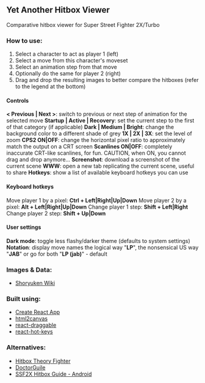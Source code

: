 ## Yet Another Hitbox Viewer

Comparative hitbox viewer for Super Street Fighter 2X/Turbo

### How to use:

1. Select a character to act as player 1 (left)
2. Select a move from this character's moveset
3. Select an animation step from that move
4. Optionally do the same for player 2 (right)
5. Drag and drop the resulting images to better compare the hitboxes (refer to the legend at the bottom)

#### Controls

**< Previous | Next >**: switch to previous or next step of animation for the selected move
**Startup | Active | Recovery**: set the current step to the first of that category (if applicable)
**Dark | Medium | Bright**: change the background color to a different shade of grey
**1X | 2X | 3X**: set the level of zoom
**CPS2 ON|OFF**: change the horizontal pixel ratio to approximately match the output on a CRT screen
**Scanlines ON|OFF**: completely inaccurate CRT-like scanlines, for fun. CAUTION, when ON, you cannot drag and drop anymore...
**Screenshot**: download a screenshot of the current scene
**WWW**: open a new tab replicating the current scene, useful to share
**Hotkeys**: show a list of available keyboard hotkeys you can use

#### Keyboard hotkeys

Move player 1 by a pixel: **Ctrl + Left|Right|Up|Down**
Move player 2 by a pixel: **Alt + Left|Right|Up|Down**
Change player 1 step: **Shift + Left|Right**
Change player 2 step: **Shift + Up|Down**

#### User settings

**Dark mode**: toggle less flashy/darker theme (defaults to system settings)
**Notation**: display move names the logical way "**LP**", the nonsensical US way "**JAB**" or go for both "**LP (jab)**" - default

### Images & Data:

- [Shoryuken Wiki](https://srk.shib.live/w/Super_Street_Fighter_2_Turbo)

### Built using:

- [Create React App](https://create-react-app.dev/)
- [html2canvas](https://html2canvas.hertzen.com/)
- [react-draggable](https://github.com/react-grid-layout/react-draggable)
- [react-hot-keys](https://github.com/jaywcjlove/react-hotkeys)

### Alternatives:

- [Hitbox Theory Fighter](https://toufadev.github.io/ssf2st/)
- [DoctorGuile](https://doctorguile.github.io/ssf2st)
- [SSF2X Hitbox Guide - Android](https://play.google.com/store/apps/details?id=com.okerboriou.framedatassf2x)
